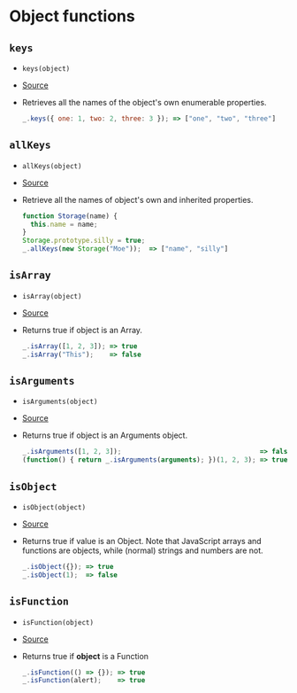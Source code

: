 # Object functions

## `keys`

+ `keys(object)`
+ [Source](../modules/keys.js)
+ Retrieves all the names of the object's own enumerable properties.
  
  ``` javascript
  _.keys({ one: 1, two: 2, three: 3 }); => ["one", "two", "three"]
  ```

## `allKeys`

+ `allKeys(object)`
+ [Source](../modules/allKeys.js)
+ Retrieve all the names of object's own and inherited properties.

  ``` javascript
  function Storage(name) {
    this.name = name;
  }
  Storage.prototype.silly = true;
  _.allKeys(new Storage("Moe"));  => ["name", "silly"]
  ```

## `isArray`

+ `isArray(object)`
+ [Source](../modules/isArray.js)
+ Returns true if object is an Array. 
  
  ``` javascript
  _.isArray([1, 2, 3]); => true
  _.isArray("This");    => false
  ```

## `isArguments`

+ `isArguments(object)`
+ [Source](../modules/isArguments.js)
+ Returns true if object is an Arguments object. 

  ``` javascript
  _.isArguments([1, 2, 3]);                                   => false
  (function() { return _.isArguments(arguments); })(1, 2, 3); => true
  ```

## `isObject`

+ `isObject(object)`
+ [Source](../modules/isObject.js)
+ Returns true if value is an Object. Note that JavaScript arrays and functions are 
  objects, while (normal) strings and numbers are not.

  ``` javascript
  _.isObject({}); => true
  _.isObject(1);  => false
  ```

## `isFunction`

+ `isFunction(object)`
+ [Source](../modules/isFunction.js)
+ Returns true if **object** is a Function

  ``` javascript
  _.isFunction(() => {}); => true
  _.isFunction(alert);    => true
  ```